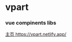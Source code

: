 <!--
 * @Autor: wupup
 * @Description: 
 * @Date: 2020-06-24 11:50:15
 * @LastEditors: wupup
 * @LastEditTime: 2020-07-19 19:58:55
 * @FilePath: \vpart\README.md
--> 
# vpart

### vue compinents libs

<p>
  <a href="https://vpart.netlify.app/">主页 https://vpart.netlify.app/</a>
</p>

